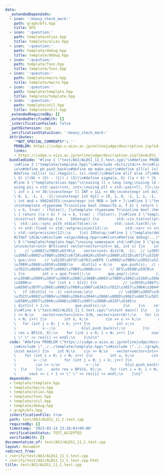 ```yaml
---
data:
  _extendedDependsOn:
  - icon: ':heavy_check_mark:'
    path: graph/bfs.hpp
    title: BFS
  - icon: ':question:'
    path: template/alias.hpp
    title: template/alias.hpp
  - icon: ':question:'
    path: template/debug.hpp
    title: template/debug.hpp
  - icon: ':question:'
    path: template/func.hpp
    title: template/func.hpp
  - icon: ':question:'
    path: template/macro.hpp
    title: template/macro.hpp
  - icon: ':question:'
    path: template/template.hpp
    title: template/template.hpp
  - icon: ':question:'
    path: template/util.hpp
    title: template/util.hpp
  _extendedRequiredBy: []
  _extendedVerifiedWith: []
  _isVerificationFailed: false
  _pathExtension: cpp
  _verificationStatusIcon: ':heavy_check_mark:'
  attributes:
    '*NOT_SPECIAL_COMMENTS*': ''
    PROBLEM: https://judge.u-aizu.ac.jp/onlinejudge/description.jsp?id=ALDS1_11_C
    links:
    - https://judge.u-aizu.ac.jp/onlinejudge/description.jsp?id=ALDS1_11_C
  bundledCode: "#line 1 \"test/AOJ/ALDS1_11_C.test.cpp\"\n#define PROBLEM \"https://judge.u-aizu.ac.jp/onlinejudge/description.jsp?id=ALDS1_11_C\"\
    \n#line 2 \"template/template.hpp\"\n#include <bits/stdc++.h>\n#line 3 \"template/macro.hpp\"\
    \n\n#define pb push_back\n#define mp make_pair\n#define all(x) (x).begin(), (x).end()\n\
    #define rall(x) (x).rbegin(), (x).rend()\n#define elif else if\n#define updiv(N,\
    \ X) (((N) + (X) - (1)) / (X))\n#define sigma(a, b) ((a + b) * (b - a + 1) / 2)\n\
    #line 3 \"template/alias.hpp\"\n\nusing ll = long long;\nusing ld = long double;\n\
    using pii = std::pair<int, int>;\nusing pll = std::pair<ll, ll>;\nconstexpr int\
    \ inf = 1 << 30;\nconstexpr ll INF = 1LL << 60;\nconstexpr int dx[] = {1, 0, -1,\
    \ 0, 1, -1, 1, -1};\nconstexpr int dy[] = {0, 1, 0, -1, 1, 1, -1, -1};\nconstexpr\
    \ int mod = 998244353;\nconstexpr int MOD = 1e9 + 7;\n#line 3 \"template/func.hpp\"\
    \n\ntemplate <typename T>\ninline bool chmax(T& a, T b) { return ((a < b) ? (a\
    \ = b, true) : (false)); }\ntemplate <typename T>\ninline bool chmin(T& a, T b)\
    \ { return ((a > b) ? (a = b, true) : (false)); }\n#line 3 \"template/util.hpp\"\
    \n\nstruct IOSetup {\n    IOSetup() {\n        std::cin.tie(nullptr);\n      \
    \  std::ios::sync_with_stdio(false);\n        std::cout.tie(0);\n        std::cout\
    \ << std::fixed << std::setprecision(12);\n        std::cerr << std::fixed <<\
    \ std::setprecision(12);\n    }\n} IOSetup;\n#line 1 \"template/debug.hpp\"\n\
    #ifdef LOCAL\n#include <algo/debug.hpp>\n#else\n#define debug(...)\n#endif\n#line\
    \ 8 \"template/template.hpp\"\nusing namespace std;\n#line 3 \"graph/bfs.hpp\"\
    \n\nvector<int> BFS(const vector<vector<int>> &G, int s) {\n    int N = (int)G.size();\
    \    // \u9802\u70B9\u6570\n    vector<int> dist(N, -1);  // \u3059\u3079\u3066\
    \u306E\u9802\u70B9\u3092\u672A\u8A2A\u554F\u306B\u521D\u671F\u5316\n    queue<int>\
    \ que;\n\n    // \u521D\u671F\u6761\u4EF6 (\u9802\u70B9s\u3092\u521D\u671F\u9802\
    \u70B9\u3068\u3059\u308B)\n    dist[s] = 0;\n    que.push(s);  // s\u3092\u63A2\
    \u7D22\u6E08\u307F\u9802\u70B9\u306B\n\n    // BFS\u958B\u59CB\n    while (!que.empty())\
    \ {\n        int v = que.front();\n        que.pop();\n\n        // \u9802\u70B9\
    v\u304B\u3089\u305F\u3069\u308C\u308B\u9802\u70B9\u3092\u5168\u3066\u8ABF\u3079\
    \u308B\n        for (int x : G[v]) {\n            // \u3059\u3067\u306B\u767A\u898B\
    \u6E08\u307F\u306E\u9802\u70B9\u306F\u63A2\u7D22\u3057\u306A\u3044\n         \
    \   if (dist[x] != -1) continue;\n\n            // \u65B0\u305F\u306A\u672A\u63A2\
    \u7D22\u9802\u70B9x\u306B\u3064\u3044\u3066\u8DDD\u96E2\u60C5\u5831\u3092\u66F4\
    \u65B0\u3057\u3066\u30AD\u30E5\u30FC\u306B\u633F\u5165\n            dist[x] =\
    \ dist[v] + 1;\n            que.push(x);\n        }\n    }\n    return dist;\n\
    }\n#line 4 \"test/AOJ/ALDS1_11_C.test.cpp\"\n\nint main() {\n    int N;\n    cin\
    \ >> N;\n    vector<vector<int>> G(N, vector<int>(0));\n    for (int i = 0; i\
    \ < N; i++) {\n        int u, k;\n        cin >> u >> k;\n        u--;\n     \
    \   for (int j = 0; j < k; j++) {\n            int v;\n            cin >> v;\n\
    \            v--;\n            G[u].push_back(v);\n        }\n    }\n    auto\
    \ res = BFS(G, 0);\n    for (int i = 0; i < N; i++) {\n        cout << i + 1 <<\
    \ \" \" << res[i] << endl;\n    }\n}\n"
  code: "#define PROBLEM \"https://judge.u-aizu.ac.jp/onlinejudge/description.jsp?id=ALDS1_11_C\"\
    \n#include \"../../template/template.hpp\"\n#include \"../../graph/bfs.hpp\"\n\
    \nint main() {\n    int N;\n    cin >> N;\n    vector<vector<int>> G(N, vector<int>(0));\n\
    \    for (int i = 0; i < N; i++) {\n        int u, k;\n        cin >> u >> k;\n\
    \        u--;\n        for (int j = 0; j < k; j++) {\n            int v;\n   \
    \         cin >> v;\n            v--;\n            G[u].push_back(v);\n      \
    \  }\n    }\n    auto res = BFS(G, 0);\n    for (int i = 0; i < N; i++) {\n  \
    \      cout << i + 1 << \" \" << res[i] << endl;\n    }\n}"
  dependsOn:
  - template/template.hpp
  - template/macro.hpp
  - template/alias.hpp
  - template/func.hpp
  - template/util.hpp
  - template/debug.hpp
  - graph/bfs.hpp
  isVerificationFile: true
  path: test/AOJ/ALDS1_11_C.test.cpp
  requiredBy: []
  timestamp: '2023-03-14 23:16:01+09:00'
  verificationStatus: TEST_ACCEPTED
  verifiedWith: []
documentation_of: test/AOJ/ALDS1_11_C.test.cpp
layout: document
redirect_from:
- /verify/test/AOJ/ALDS1_11_C.test.cpp
- /verify/test/AOJ/ALDS1_11_C.test.cpp.html
title: test/AOJ/ALDS1_11_C.test.cpp
---
```

